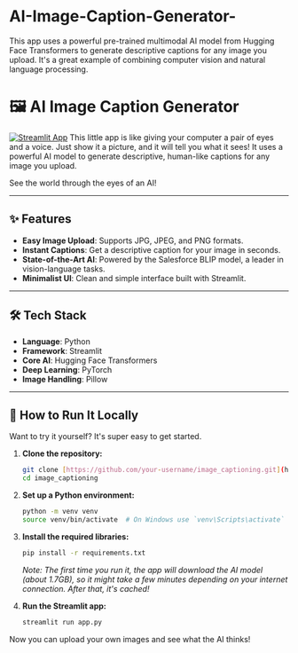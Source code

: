 # AI-Image-Caption-Generator-
This app uses a powerful pre-trained multimodal AI model from Hugging Face Transformers to generate descriptive captions for any image you upload. It's a great example of combining computer vision and natural language processing.
# 🖼️ AI Image Caption Generator

[![Streamlit App](https://static.streamlit.io/badges/streamlit_badge_black_white.svg)](https://your-streamlit-app-url.streamlit.app/) This little app is like giving your computer a pair of eyes and a voice. Just show it a picture, and it will tell you what it sees! It uses a powerful AI model to generate descriptive, human-like captions for any image you upload.

See the world through the eyes of an AI!



---

## ✨ Features

-   **Easy Image Upload**: Supports JPG, JPEG, and PNG formats.
-   **Instant Captions**: Get a descriptive caption for your image in seconds.
-   **State-of-the-Art AI**: Powered by the Salesforce BLIP model, a leader in vision-language tasks.
-   **Minimalist UI**: Clean and simple interface built with Streamlit.

---

## 🛠️ Tech Stack

-   **Language**: Python
-   **Framework**: Streamlit
-   **Core AI**: Hugging Face Transformers
-   **Deep Learning**: PyTorch
-   **Image Handling**: Pillow

---

## 🚀 How to Run It Locally

Want to try it yourself? It's super easy to get started.

1.  **Clone the repository:**
    ```bash
    git clone [https://github.com/your-username/image_captioning.git](https://github.com/your-username/image_captioning.git)
    cd image_captioning
    ```

2.  **Set up a Python environment:**
    ```bash
    python -m venv venv
    source venv/bin/activate  # On Windows use `venv\Scripts\activate`
    ```

3.  **Install the required libraries:**
    ```bash
    pip install -r requirements.txt
    ```
    *Note: The first time you run it, the app will download the AI model (about 1.7GB), so it might take a few minutes depending on your internet connection. After that, it's cached!*

4.  **Run the Streamlit app:**
    ```bash
    streamlit run app.py
    ```

Now you can upload your own images and see what the AI thinks!
